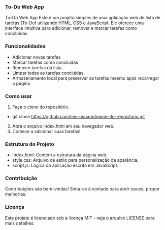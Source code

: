 ### To-Do Web App

To-Do Web App
Este é um projeto simples de uma aplicação web de lista de tarefas (To-Do) utilizando HTML, CSS e JavaScript. Ele oferece uma interface intuitiva para adicionar, remover e marcar tarefas como concluídas.


### Funcionalidades

- Adicionar novas tarefas
- Marcar tarefas como concluídas
- Remover tarefas da lista
- Limpar todas as tarefas concluídas
- Armazenamento local para preservar as tarefas mesmo após recarregar a página


### Como usar

1. Faça o clone do repositório.

  - git clone https://github.com/seu-usuario/nome-do-repositorio.git

2. Abra o arquivo index.html em seu navegador web.
3. Comece a adicionar suas tarefas!

### Estrutura do Projeto

- index.html: Contém a estrutura da página web.
- style.css: Arquivo de estilo para personalização da aparência.
- script.js: Lógica da aplicação escrita em JavaScript.


### Contribuição

Contribuições são bem-vindas! Sinta-se à vontade para abrir issues, propor melhorias.


### Licença
Este projeto é licenciado sob a licença MIT - veja o arquivo LICENSE para mais detalhes.
